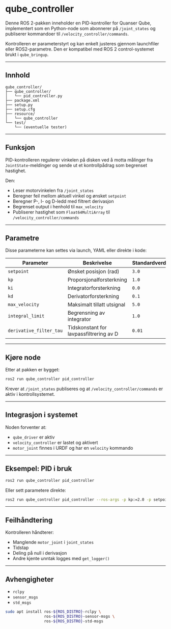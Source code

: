 # qube_controller

Denne ROS 2-pakken inneholder en PID-kontroller for Quanser Qube, implementert som en Python-node som abonnerer på `/joint_states` og publiserer kommandoer til `/velocity_controller/commands`.

Kontrolleren er parameterstyrt og kan enkelt justeres gjennom launchfiler eller ROS2-parametre. Den er kompatibel med ROS 2 control-systemet brukt i `qube_bringup`.

---

## Innhold

```
qube_controller/
├── qube_controller/
│   └── pid_controller.py
├── package.xml
├── setup.py
├── setup.cfg
├── resource/
│   └── qube_controller
└── test/
    └── (eventuelle tester)
```

---

## Funksjon

PID-kontrolleren regulerer vinkelen på disken ved å motta målinger fra `JointState`-meldinger og sende ut et kontrollpådrag som begrenset hastighet.

Den:
- Leser motorvinkelen fra `/joint_states`
- Beregner feil mellom aktuell vinkel og ønsket `setpoint`
- Beregner P-, I- og D-ledd med filtrert derivasjon
- Begrenset output i henhold til `max_velocity`
- Publiserer hastighet som `Float64MultiArray` til `/velocity_controller/commands`

---

## Parametre

Disse parameterne kan settes via launch, YAML eller direkte i kode:

| Parameter              | Beskrivelse                              | Standardverdi |
|------------------------|------------------------------------------|---------------|
| `setpoint`             | Ønsket posisjon (rad)                    | `3.0`         |
| `kp`                   | Proporsjonalforsterkning                 | `1.0`         |
| `ki`                   | Integratorforsterkning                   | `0.0`         |
| `kd`                   | Derivatorforsterkning                    | `0.1`         |
| `max_velocity`         | Maksimalt tillatt utsignal               | `5.0`         |
| `integral_limit`       | Begrensning av integrator                | `1.0`         |
| `derivative_filter_tau`| Tidskonstant for lavpassfiltrering av D | `0.01`        |

---

## Kjøre node

Etter at pakken er bygget:

```bash
ros2 run qube_controller pid_controller
```

Krever at `/joint_states` publiseres og at `/velocity_controller/commands` er aktiv i kontrollsystemet.

---

## Integrasjon i systemet

Noden forventer at:
- `qube_driver` er aktiv
- `velocity_controller` er lastet og aktivert
- `motor_joint` finnes i URDF og har en `velocity` kommando

---

## Eksempel: PID i bruk

```bash
ros2 run qube_controller pid_controller
```

Eller sett parametere direkte:

```bash
ros2 run qube_controller pid_controller --ros-args -p kp:=2.0 -p setpoint:=1.57
```

---

## Feilhåndtering

Kontrolleren håndterer:
- Manglende `motor_joint` i `joint_states`
- Tidstap
- Deling på null i derivasjon
- Andre kjente unntak logges med `get_logger()`

---

## Avhengigheter

- `rclpy`
- `sensor_msgs`
- `std_msgs`

```bash
sudo apt install ros-${ROS_DISTRO}-rclpy \
                 ros-${ROS_DISTRO}-sensor-msgs \
                 ros-${ROS_DISTRO}-std-msgs
```
